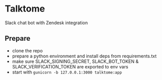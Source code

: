 # Talktome
Slack chat bot with Zendesk integration

## Prepare

* clone the repo
* prepare a python environment and install deps from requirements.txt
* make sure SLACK_SIGNING_SECRET, SLACK_BOT_TOKEN & SLACK_VERIFICATION_TOKEN are exported to env vars
* start with `gunicorn -b 127.0.0.1:3000 talktome:app`
